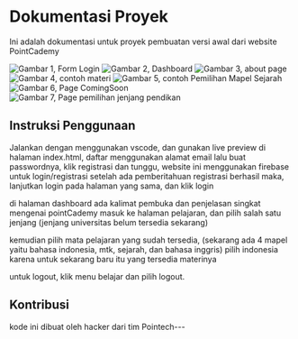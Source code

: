 # Dokumentasi Proyek

Ini adalah dokumentasi untuk proyek pembuatan versi awal dari website PointCademy

![Gambar 1, Form Login](dokumentasi/_D__Lutfi_PointCademy_index.html.png)
![Gambar 2, Dashboard](dokumentasi/127.0.0.1_5501_dashboard.html.png)
![Gambar 3, about page](dokumentasi/127.0.0.1_5501_about.html.png)
![Gambar 4, contoh materi](dokumentasi/_D__Lutfi_PointCademy_sd-indo-materi.html.png)
![Gambar 5, contoh Pemilihan Mapel Sejarah](dokumentasi/_D__Lutfi_PointCademy_smak-sejarah.html.png)
![Gambar 6, Page ComingSoon](dokumentasi/127.0.0.1_5501_comingSoon.html.png)
![Gambar 7, Page pemilihan jenjang pendikan](dokumentasi/127.0.0.1_5501_courses.html.png)

## Instruksi Penggunaan

Jalankan dengan menggunakan vscode, dan gunakan live preview di halaman index.html,
daftar menggunakan alamat email lalu buat passwordnya, klik registrasi dan tunggu, website ini menggunakan firebase untuk login/registrasi
setelah ada pemberitahuan registrasi berhasil maka, lanjutkan login pada halaman yang sama, dan klik login

di halaman dashboard ada kalimat pembuka dan penjelasan singkat mengenai pointCademy
masuk ke halaman pelajaran, dan pilih salah satu jenjang (jenjang universitas belum tersedia sekarang)

kemudian pilih mata pelajaran yang sudah tersedia, (sekarang ada 4 mapel yaitu bahasa indonesia, mtk, sejarah, dan bahasa inggris)
pilih indonesia karena untuk sekarang baru itu yang tersedia materinya

untuk logout, klik menu belajar dan pilih logout.

## Kontribusi

kode ini dibuat oleh hacker dari tim Pointech---
